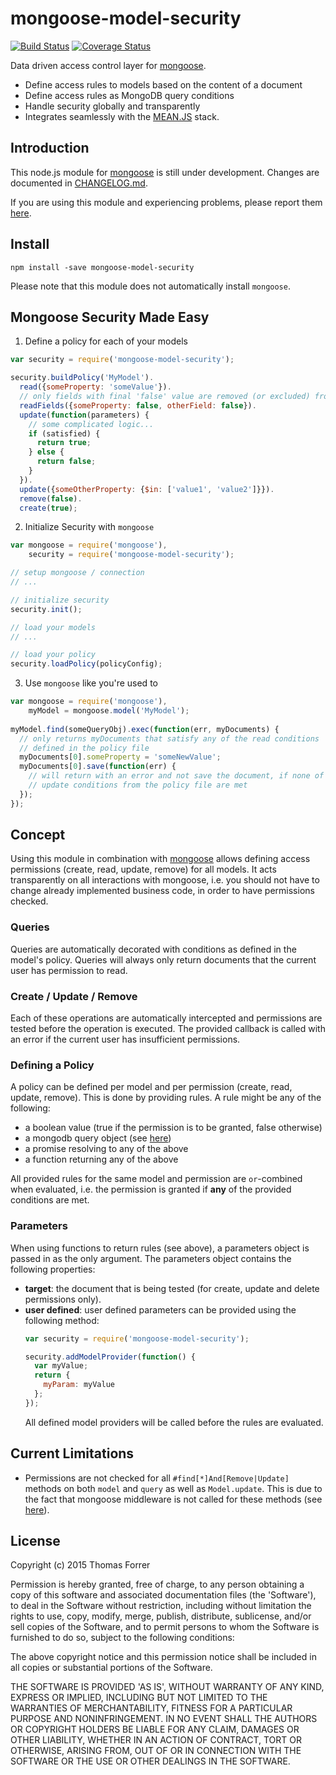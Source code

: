 # mongoose-model-security

[![Build Status](https://travis-ci.org/forrert/mongoose-model-security.svg?branch=master)](https://travis-ci.org/forrert/mongoose-model-security)
[![Coverage Status](https://coveralls.io/repos/forrert/mongoose-model-security/badge.svg?branch=master)](https://coveralls.io/r/forrert/mongoose-model-security?branch=master)

Data driven access control layer for [mongoose](https://github.com/LearnBoost/mongoose).

* Define access rules to models based on the content of a document
* Define access rules as MongoDB query conditions
* Handle security globally and transparently
* Integrates seamlessly with the [MEAN.JS](http://meanjs.org/) stack.

## Introduction

This node.js module for [mongoose](https://github.com/LearnBoost/mongoose) is
still under development.
Changes are documented in [CHANGELOG.md](https://github.com/forrert/mongoose-model-security/blob/master/CHANGELOG.md).

If you are using this module and experiencing problems, please report them
[here](https://github.com/forrert/mongoose-model-security/issues/new).

## Install
```
npm install -save mongoose-model-security
```

Please note that this module does not automatically install `mongoose`.

## Mongoose Security Made Easy
1. Define a policy for each of your models
  ```javascript
  var security = require('mongoose-model-security');
  
  security.buildPolicy('MyModel').
    read({someProperty: 'someValue'}).
    // only fields with final 'false' value are removed (or excluded) from select, query and ordering
    readFields({someProperty: false, otherField: false}).
    update(function(parameters) {
      // some complicated logic...
      if (satisfied) {
        return true;
      } else {
        return false;
      }
    }).
    update({someOtherProperty: {$in: ['value1', 'value2']}}).
    remove(false).
    create(true);
  ```

2. Initialize Security with `mongoose`
  ```javascript
  var mongoose = require('mongoose'),
      security = require('mongoose-model-security');

  // setup mongoose / connection
  // ...

  // initialize security
  security.init();

  // load your models
  // ...

  // load your policy
  security.loadPolicy(policyConfig);
  ```

3. Use `mongoose` like you're used to
  ```javascript
  var mongoose = require('mongoose'),
      myModel = mongoose.model('MyModel');
      
  myModel.find(someQueryObj).exec(function(err, myDocuments) {
    // only returns myDocuments that satisfy any of the read conditions 
    // defined in the policy file
    myDocuments[0].someProperty = 'someNewValue';
    myDocuments[0].save(function(err) {
      // will return with an error and not save the document, if none of the
      // update conditions from the policy file are met
    });
  });
  ```

## Concept
Using this module in combination with [mongoose](https://github.com/LearnBoost/mongoose)
allows defining access permissions (create, read, update, remove) for all models.
It acts transparently on all interactions with mongoose, i.e. you should not have
to change already implemented business code, in order to have permissions checked.

### Queries
Queries are automatically decorated with conditions as defined in the model's
policy. Queries will always only return documents that the current user has
permission to read.

### Create / Update / Remove
Each of these operations are automatically intercepted and permissions are tested
before the operation is executed. The provided callback is called with an error
if the current user has insufficient permissions.

### Defining a Policy
A policy can be defined per model and per permission (create, read, update,
remove). This is done by providing rules. A rule might be any of the following:

- a boolean value (true if the permission is to be granted, false otherwise)
- a mongodb query object (see [here](http://docs.mongodb.org/manual/tutorial/query-documents/))
- a promise resolving to any of the above
- a function returning any of the above

All provided rules for the same model and permission are ```or```-combined when
evaluated, i.e. the permission is granted if **any** of the provided conditions
are met.

### Parameters
When using functions to return rules (see above), a parameters object is passed
in as the only argument. The parameters object contains the following properties:

- **target**: the document that is being tested (for create, update and delete
  permissions only).
- **user defined**: user defined parameters can be provided using the following
  method:
  ```javascript
  var security = require('mongoose-model-security');

  security.addModelProvider(function() {
    var myValue;
    return {
      myParam: myValue
    };
  });
  ```
  All defined model providers will be called before the rules are evaluated.

## Current Limitations
- Permissions are not checked for all `#find[*]And[Remove|Update]` methods on both
  `model` and `query` as well as `Model.update`. This is due to the fact that mongoose middleware is not
  called for these methods (see [here](http://mongoosejs.com/docs/middleware.html)).

## License
Copyright (c) 2015 Thomas Forrer

Permission is hereby granted, free of charge, to any person obtaining
a copy of this software and associated documentation files (the
'Software'), to deal in the Software without restriction, including
without limitation the rights to use, copy, modify, merge, publish,
distribute, sublicense, and/or sell copies of the Software, and to
permit persons to whom the Software is furnished to do so, subject to
the following conditions:

The above copyright notice and this permission notice shall be
included in all copies or substantial portions of the Software.

THE SOFTWARE IS PROVIDED 'AS IS', WITHOUT WARRANTY OF ANY KIND,
EXPRESS OR IMPLIED, INCLUDING BUT NOT LIMITED TO THE WARRANTIES OF
MERCHANTABILITY, FITNESS FOR A PARTICULAR PURPOSE AND NONINFRINGEMENT.
IN NO EVENT SHALL THE AUTHORS OR COPYRIGHT HOLDERS BE LIABLE FOR ANY
CLAIM, DAMAGES OR OTHER LIABILITY, WHETHER IN AN ACTION OF CONTRACT,
TORT OR OTHERWISE, ARISING FROM, OUT OF OR IN CONNECTION WITH THE
SOFTWARE OR THE USE OR OTHER DEALINGS IN THE SOFTWARE.
